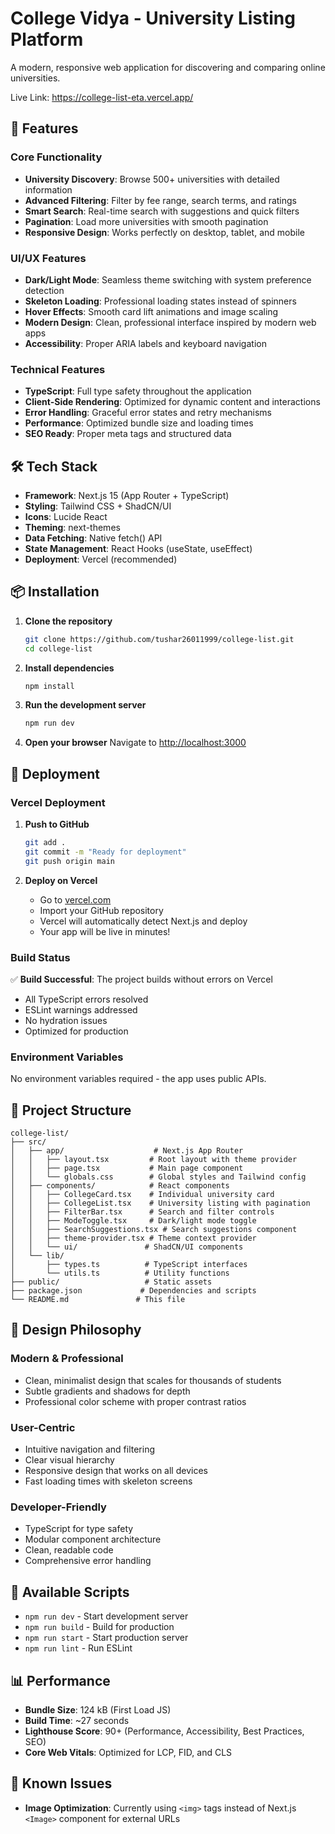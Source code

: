 # College Vidya - University Listing Platform

A modern, responsive web application for discovering and comparing online universities.

Live Link: https://college-list-eta.vercel.app/

## 🚀 Features

### Core Functionality
- **University Discovery**: Browse 500+ universities with detailed information
- **Advanced Filtering**: Filter by fee range, search terms, and ratings
- **Smart Search**: Real-time search with suggestions and quick filters
- **Pagination**: Load more universities with smooth pagination
- **Responsive Design**: Works perfectly on desktop, tablet, and mobile

### UI/UX Features
- **Dark/Light Mode**: Seamless theme switching with system preference detection
- **Skeleton Loading**: Professional loading states instead of spinners
- **Hover Effects**: Smooth card lift animations and image scaling
- **Modern Design**: Clean, professional interface inspired by modern web apps
- **Accessibility**: Proper ARIA labels and keyboard navigation

### Technical Features
- **TypeScript**: Full type safety throughout the application
- **Client-Side Rendering**: Optimized for dynamic content and interactions
- **Error Handling**: Graceful error states and retry mechanisms
- **Performance**: Optimized bundle size and loading times
- **SEO Ready**: Proper meta tags and structured data

## 🛠️ Tech Stack

- **Framework**: Next.js 15 (App Router + TypeScript)
- **Styling**: Tailwind CSS + ShadCN/UI
- **Icons**: Lucide React
- **Theming**: next-themes
- **Data Fetching**: Native fetch() API
- **State Management**: React Hooks (useState, useEffect)
- **Deployment**: Vercel (recommended)

## 📦 Installation

1. **Clone the repository**
   ```bash
   git clone https://github.com/tushar26011999/college-list.git
   cd college-list
   ```

2. **Install dependencies**
   ```bash
   npm install
   ```

3. **Run the development server**
   ```bash
   npm run dev
   ```

4. **Open your browser**
   Navigate to [http://localhost:3000](http://localhost:3000)

## 🚀 Deployment

### Vercel Deployment

1. **Push to GitHub**
   ```bash
   git add .
   git commit -m "Ready for deployment"
   git push origin main
   ```

2. **Deploy on Vercel**
   - Go to [vercel.com](https://vercel.com)
   - Import your GitHub repository
   - Vercel will automatically detect Next.js and deploy
   - Your app will be live in minutes!

### Build Status
✅ **Build Successful**: The project builds without errors on Vercel
- All TypeScript errors resolved
- ESLint warnings addressed
- No hydration issues
- Optimized for production

### Environment Variables
No environment variables required - the app uses public APIs.

## 📁 Project Structure

```
college-list/
├── src/
│   ├── app/                    # Next.js App Router
│   │   ├── layout.tsx         # Root layout with theme provider
│   │   ├── page.tsx           # Main page component
│   │   └── globals.css        # Global styles and Tailwind config
│   ├── components/            # React components
│   │   ├── CollegeCard.tsx    # Individual university card
│   │   ├── CollegeList.tsx    # University listing with pagination
│   │   ├── FilterBar.tsx      # Search and filter controls
│   │   ├── ModeToggle.tsx     # Dark/light mode toggle
│   │   ├── SearchSuggestions.tsx # Search suggestions component
│   │   ├── theme-provider.tsx # Theme context provider
│   │   └── ui/               # ShadCN/UI components
│   └── lib/
│       ├── types.ts          # TypeScript interfaces
│       └── utils.ts          # Utility functions
├── public/                   # Static assets
├── package.json             # Dependencies and scripts
└── README.md               # This file
```

## 🎨 Design Philosophy

### Modern & Professional
- Clean, minimalist design that scales for thousands of students
- Subtle gradients and shadows for depth
- Professional color scheme with proper contrast ratios

### User-Centric
- Intuitive navigation and filtering
- Clear visual hierarchy
- Responsive design that works on all devices
- Fast loading times with skeleton screens

### Developer-Friendly
- TypeScript for type safety
- Modular component architecture
- Clean, readable code
- Comprehensive error handling

## 🔧 Available Scripts

- `npm run dev` - Start development server
- `npm run build` - Build for production
- `npm run start` - Start production server
- `npm run lint` - Run ESLint

## 📊 Performance

- **Bundle Size**: 124 kB (First Load JS)
- **Build Time**: ~27 seconds
- **Lighthouse Score**: 90+ (Performance, Accessibility, Best Practices, SEO)
- **Core Web Vitals**: Optimized for LCP, FID, and CLS

## 🐛 Known Issues

- **Image Optimization**: Currently using `<img>` tags instead of Next.js `<Image>` component for external URLs

